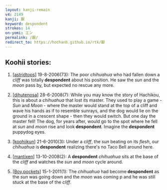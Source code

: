 ```yaml
---
layout: kanji-remain
v4: 2149
kanji: 厭
keyword: despondent
strokes: 14
on-yomi: エン
permalink: /厭/
redirect_to: https://hochanh.github.io/rtk/厭
---
```


## Koohii stories: 

1) [<a href="http://kanji.koohii.com/profile/astridtops">astridtops</a>] 19-8-2006(73): The poor <em>chihuahua</em> who had fallen down a <em>cliff</em> was totally<strong> despondent</strong> about his position. He saw the <em>sun</em> and the <em>moon</em> pass by, but expected no rescue any more.

2) [<a href="http://kanji.koohii.com/profile/dihutenosa">dihutenosa</a>] 28-6-2008(7): While you may know the story of Hachikou, this is about a <em>chihuahua</em> that lost its master. They used to play a game - <em>Sun</em> and <em>Moon</em> - where the master would stand at the top of a cliff and wave his hands as if to resemble sunrays, and the dog would lie on the ground in a crescent shape - then they would switch. But one day the master fell! The dog, for years after, would go to the spot where he fell at <em>sun</em> and <em>moon</em> rise and look<strong> despondent</strong>. Imagine the<strong> despondent</strong> puppydog eyes.

3) [<a href="http://kanji.koohii.com/profile/koohiikun">koohiikun</a>] 21-6-2010(3): Under a <em>cliff</em>, the <em>sun</em> beating on its <em>flesh</em>, our <em>chihuahua</em> is<strong> despondent</strong> realizing there&#039;s no Taco Bell around here.

4) [<a href="http://kanji.koohii.com/profile/mantixen">mantixen</a>] 13-10-2008(2): A<strong> despondent</strong> <em>chihuahua</em> sits at the base of the <em>cliff</em> and watches the <em>sun</em> and <em>moon</em> cycle around.

5) [<a href="http://kanji.koohii.com/profile/Boy.pockets">Boy.pockets</a>] 15-1-2011(1): The <em>chihuahua</em> had become<strong> despondent</strong> as the <em>sun</em> was going down and the <em>moon </em>was coming p and he was still stuck at the base of the <em>cliff</em>.

